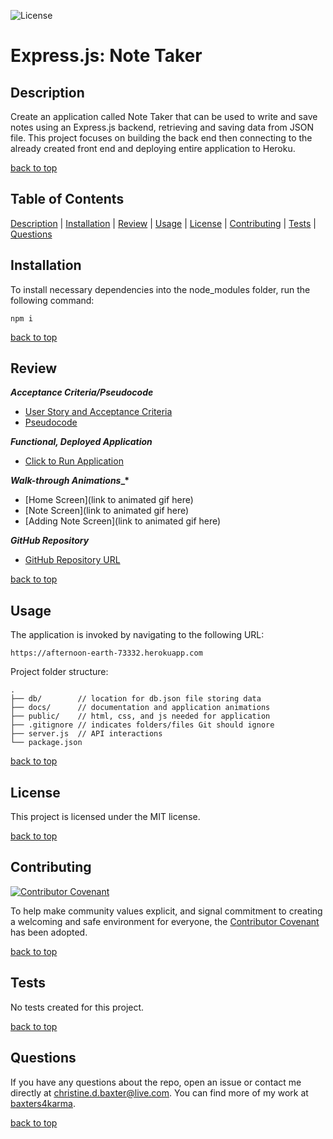 ![License](https://img.shields.io/badge/license-MIT-success)

# Express.js: Note Taker

## Description

Create an application called Note Taker that can be used to write and save notes using an Express.js backend, retrieving and saving data from JSON file. This project focuses on building the back end then connecting to the already created front end and deploying entire application to Heroku.

[back to top](#table-of-contents)

## Table of Contents

[Description](#description) | [Installation](#installation) | [Review](#review) | [Usage](#usage) | [License](#license) | [Contributing](#contributing) | [Tests](#tests) | [Questions](#questions)

## Installation

To install necessary dependencies into the node_modules folder, run the following command:

```
npm i
```

[back to top](#table-of-contents)

## Review

**_Acceptance Criteria/Pseudocode_**

- [User Story and Acceptance Criteria](./docs/acceptance-criteria.md)
- [Pseudocode](./docs/pseudocode.md)

**_Functional, Deployed Application_**

- [Click to Run Application](https://afternoon-earth-73332.herokuapp.com/)

**_Walk-through Animations_\_\***

- [Home Screen](link to animated gif here)
- [Note Screen](link to animated gif here)
- [Adding Note Screen](link to animated gif here)

**_GitHub Repository_**

- [GitHub Repository URL](https://github.com/baxters4karma/express-note-taker)

[back to top](#table-of-contents)

## Usage

The application is invoked by navigating to the following URL:

```
https://afternoon-earth-73332.herokuapp.com
```

Project folder structure:

```
.
├── db/        // location for db.json file storing data
├── docs/      // documentation and application animations
├── public/    // html, css, and js needed for application
├── .gitignore // indicates folders/files Git should ignore
├── server.js  // API interactions
└── package.json
```

[back to top](#table-of-contents)

## License

This project is licensed under the MIT license.

[back to top](#table-of-contents)

## Contributing

[![Contributor Covenant](https://img.shields.io/badge/Contributor%20Covenant-2.1-4baaaa.svg)](./docs/code_of_conduct.md#top)

To help make community values explicit, and signal commitment to creating a welcoming and safe environment for everyone, the [Contributor Covenant](./docs/code_of_conduct.md) has been adopted.

[back to top](#table-of-contents)

## Tests

No tests created for this project.

[back to top](#table-of-contents)

## Questions

If you have any questions about the repo, open an issue or contact me directly at christine.d.baxter@live.com. You can find more of my work at [baxters4karma](https://github.com/baxters4karma/).

[back to top](#table-of-contents)
